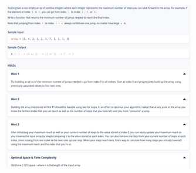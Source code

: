 
<img src=https://github.com/MariaSkr/Dynamic-Programming/blob/main/MinNumberOfJumps/MinNumberOfJumps.png
 />

